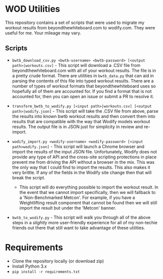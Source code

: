 # WOD Utilities
This repository contains a set of scripts that were used to migrate my workout results from beyondthewhiteboard.com to wodify.com. They were useful for me. Your mileage may vary.

## Scripts
- `bwtb_download_csv.py <bwtb-username> <bwtb-password> [<output path>|workouts.csv]` - This script will download a .CSV file from beyondthewhiteboard.com with all of your workout results. The file is in a pretty crude format. There are utilities in `bwtb_data.py` that can aid in parsing the contents of this file into typed workout results. There are a number of types of workout formats that beyondthewhiteboard uses so hopefully all of them are accounted for. If you find a format that is not accounted for, then you can open an issue or submit a PR to resolve it.

- `transform_bwtb_to_wodify.py [<input path>|workouts.csv] [<output path>|wodify.json]` - This script will take the .CSV file from above, parse the results into known bwtb workout results and then convert them into results that are compatible with the way that Wodify models workout results. The output file is in JSON just for simplicity in review and re-import.

- `wodify_import.py <wodify-username> <wodify-password> [<input path>wodify.json]` - This script will launch a Chrome browser and import the results of the input JSON file. Unfortunately, Wodify does not provide any type of API and the cross-site scripting protections in place prevent me from driving the API without a browser in the mix. This was the only way that I could find to import the results. This also makes it very brittle. If any of the fields in the Wodify site change then that will break the script.
	- This script will do everything possible to import the workout result. In the event that we cannot import specifically, then we will fallback to a 'Non-Benchmarked Metcon'. For example, if you have a Weightlifting result component that cannot be found then we will still import the result but under the 'Metcon' banner.

- `bwtb_to_wodify.py` - This script will walk you through all of the above steps in a _slightly_ more user-friendly experience for all of my non-techie friends out there that still want to take advantage of these utilities.

# Requirements
- Clone the repository locally (or download zip)
- Install Python 3.x
- `pip install -r requirements.txt`
